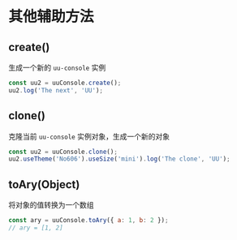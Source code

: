 # 其他辅助方法

## create()

生成一个新的 `uu-console` 实例

```js
const uu2 = uuConsole.create();
uu2.log('The next', 'UU');
```

## clone()

克隆当前 `uu-console` 实例对象，生成一个新的对象

```js
const uu2 = uuConsole.clone();
uu2.useTheme('No606').useSize('mini').log('The clone', 'UU');
```

## toAry(Object)

将对象的值转换为一个数组

```js
const ary = uuConsole.toAry({ a: 1, b: 2 });
// ary = [1, 2]
```
